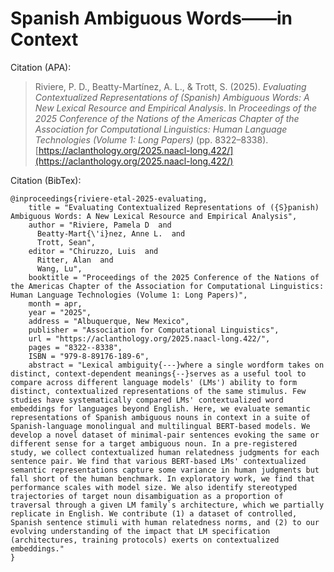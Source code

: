 # Spanish Ambiguous Words——in Context

Citation (APA):

> Riviere, P. D., Beatty-Martínez, A. L., & Trott, S. (2025). *Evaluating Contextualized Representations of (Spanish) Ambiguous Words: A New Lexical Resource and Empirical Analysis*. In *Proceedings of the 2025 Conference of the Nations of the Americas Chapter of the Association for Computational Linguistics: Human Language Technologies (Volume 1: Long Papers)* (pp. 8322–8338). [https://aclanthology.org/2025.naacl-long.422/](https://aclanthology.org/2025.naacl-long.422/)


Citation (BibTex):

```
@inproceedings{riviere-etal-2025-evaluating,
    title = "Evaluating Contextualized Representations of ({S}panish) Ambiguous Words: A New Lexical Resource and Empirical Analysis",
    author = "Riviere, Pamela D  and
      Beatty-Mart{\'i}nez, Anne L.  and
      Trott, Sean",
    editor = "Chiruzzo, Luis  and
      Ritter, Alan  and
      Wang, Lu",
    booktitle = "Proceedings of the 2025 Conference of the Nations of the Americas Chapter of the Association for Computational Linguistics: Human Language Technologies (Volume 1: Long Papers)",
    month = apr,
    year = "2025",
    address = "Albuquerque, New Mexico",
    publisher = "Association for Computational Linguistics",
    url = "https://aclanthology.org/2025.naacl-long.422/",
    pages = "8322--8338",
    ISBN = "979-8-89176-189-6",
    abstract = "Lexical ambiguity{---}where a single wordform takes on distinct, context-dependent meanings{--}serves as a useful tool to compare across different language models' (LMs') ability to form distinct, contextualized representations of the same stimulus. Few studies have systematically compared LMs' contextualized word embeddings for languages beyond English. Here, we evaluate semantic representations of Spanish ambiguous nouns in context in a suite of Spanish-language monolingual and multilingual BERT-based models. We develop a novel dataset of minimal-pair sentences evoking the same or different sense for a target ambiguous noun. In a pre-registered study, we collect contextualized human relatedness judgments for each sentence pair. We find that various BERT-based LMs' contextualized semantic representations capture some variance in human judgments but fall short of the human benchmark. In exploratory work, we find that performance scales with model size. We also identify stereotyped trajectories of target noun disambiguation as a proportion of traversal through a given LM family`s architecture, which we partially replicate in English. We contribute (1) a dataset of controlled, Spanish sentence stimuli with human relatedness norms, and (2) to our evolving understanding of the impact that LM specification (architectures, training protocols) exerts on contextualized embeddings."
}
```

